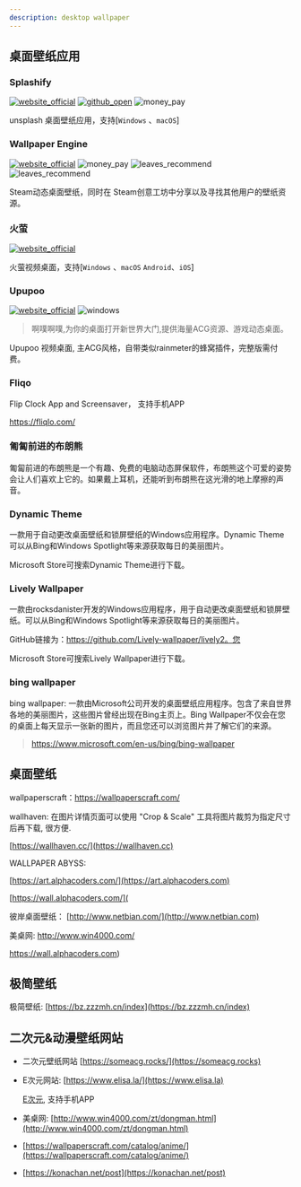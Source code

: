 ```yaml
---
description: desktop wallpaper
---
```


## 桌面壁纸应用

### Splashify

[![website_official](https://gitbook07.oss-cn-hangzhou.aliyuncs.com/website_official.svg)](https://splashify.app/) [![github_open](https://gitbook07.oss-cn-hangzhou.aliyuncs.com/github_open.svg)](https://github.com/gilbitron/Splashify) ![money_pay](https://gitbook07.oss-cn-hangzhou.aliyuncs.com/money_pay.svg)

unsplash 桌面壁纸应用，支持[`Windows` 、`macOS`]

### Wallpaper Engine
[![website_official](https://gitbook07.oss-cn-hangzhou.aliyuncs.com/website_official.svg)](https://store.steampowered.com/app/431960) ![money_pay](https://gitbook07.oss-cn-hangzhou.aliyuncs.com/money_pay.svg) ![leaves_recommend](https://gitbook07.oss-cn-hangzhou.aliyuncs.com/windows.svg) ![leaves_recommend](https://gitbook07.oss-cn-hangzhou.aliyuncs.com/leaves_rec.svg)


Steam动态桌面壁纸，同时在 Steam创意工坊中分享以及寻找其他用户的壁纸资源。

### 火萤
[![website_official](https://gitbook07.oss-cn-hangzhou.aliyuncs.com/website_official.svg)](http://huoying666.com/)

火萤视频桌面，支持[`Windows` 、`macOS` `Android`、`iOS`]

### Upupoo

[![website_official](https://gitbook07.oss-cn-hangzhou.aliyuncs.com/website_official.svg)](http://www.upupoo.com/) ![windows](https://gitbook07.oss-cn-hangzhou.aliyuncs.com/windows.svg)

> 啊噗啊噗,为你的桌面打开新世界大门,提供海量ACG资源、游戏动态桌面。

Upupoo 视频桌面, 主ACG风格，自带类似rainmeter的蜂窝插件，完整版需付费。

### Fliqo

Flip Clock App and Screensaver， 支持手机APP

https://fliqlo.com/

### 匍匐前进的布朗熊

 匍匐前进的布朗熊是一个有趣、免费的电脑动态屏保软件，布朗熊这个可爱的姿势会让人们喜欢上它的。如果戴上耳机，还能听到布朗熊在这光滑的地上摩擦的声音。

### Dynamic Theme

一款用于自动更改桌面壁纸和锁屏壁纸的Windows应用程序。Dynamic Theme可以从Bing和Windows Spotlight等来源获取每日的美丽图片。

Microsoft Store可搜索Dynamic Theme进行下载。

### Lively Wallpaper

一款由rocksdanister开发的Windows应用程序，用于自动更改桌面壁纸和锁屏壁纸。可以从Bing和Windows Spotlight等来源获取每日的美丽图片。

GitHub链接为：https://github.com/Lively-wallpaper/lively2。您

Microsoft Store可搜索Lively Wallpaper进行下载。

### bing wallpaper

bing wallpaper: 一款由Microsoft公司开发的桌面壁纸应用程序。包含了来自世界各地的美丽图片，这些图片曾经出现在Bing主页上。Bing Wallpaper不仅会在您的桌面上每天显示一张新的图片，而且您还可以浏览图片并了解它们的来源。

> https://www.microsoft.com/en-us/bing/bing-wallpaper

## 桌面壁纸

wallpaperscraft：https://wallpaperscraft.com/

wallhaven: 在图片详情页面可以使用 "Crop & Scale" 工具将图片裁剪为指定尺寸后再下载, 很方便.

[https://wallhaven.cc/](https://wallhaven.cc)

WALLPAPER ABYSS: 

[https://art.alphacoders.com/](https://art.alphacoders.com)

[https://wall.alphacoders.com/](

彼岸桌面壁纸： [http://www.netbian.com/](http://www.netbian.com)

美桌网: http://www.win4000.com/

https://wall.alphacoders.com)

## 极简壁纸

极简壁纸: [https://bz.zzzmh.cn/index](https://bz.zzzmh.cn/index)

## 二次元&动漫壁纸网站

* 二次元壁纸网站 [https://someacg.rocks/](https://someacg.rocks)

* E次元网站: [https://www.elisa.la/](https://www.elisa.la)

  [E次元](https://acg.中国), 支持手机APP

* 美桌网: [http://www.win4000.com/zt/dongman.html](http://www.win4000.com/zt/dongman.html)

* [https://wallpaperscraft.com/catalog/anime/](https://wallpaperscraft.com/catalog/anime/)

* [https://konachan.net/post](https://konachan.net/post)

